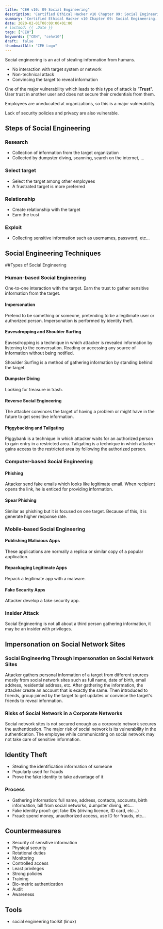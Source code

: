 ```yaml
---
title: "CEH v10: 09 Social Engineering"
description: 'Certified Ethical Hacker v10 Chapter 09: Social Engineering.'
summary: 'Certified Ethical Hacker v10 Chapter 09: Social Engineering.'
date: 2020-02-01T00:00:00+01:00
# lastmod: {{ .Date }}
tags: ["CEH"]
keywords: ["CEH", "cehv10"]
draft:  false
thumbnailAlt: "CEH Logo"
---
```



Social engineering is an act of stealing information from humans.

- No interaction with target system or network
- Non-technical attack
- Convincing the target to reveal information

One of the major vulnerability which leads to this type of attack is "**Trust**".
User trust in another user and does not secure their credentials from them.

Employees are uneducated at organizations, so this is a major vulnerability. 

Lack of security policies and privacy are also vulnerable.

## Steps of Social Engineering

### Research

- Collection of information from the target organization
- Collected by dumpster diving, scanning, search on the internet, ...

### Select target

- Select the target among other employees
- A frustrated target is more preferred

### Relationship

- Create relationship with the target
- Earn the trust

### Exploit

- Collecting sensitive information such as usernames, password, etc...

## Social Engineering Techniques

##Types of Social Engineering

### Human-based Social Engineering

One-to-one interaction with the target. Earn the trust to gather sensitive information from the target.

#### Impersonation

Pretend to be something or someone, pretending to be a legitimate user or authorized person.
Impersonation is performed by identity theft.

#### Eavesdropping and Shoulder Surfing

Eavesdropping is a technique in which attacker is revealed information by listening to the conversation.
Reading or accessing any source of information without being notified.

Shoulder Surfing is a method of gathering information by standing behind the target.

#### Dumpster Diving

Looking for treasure in trash.

#### Reverse Social Engineering

The attacker convinces the target of having a problem or might have in the future to get sensitive information.

#### Piggybacking and Tailgating

Piggybank is a technique in which attacker waits for an authorized person to gain entry in a restricted area.
Tailgating is a technique in which attacker gains access to the restricted area by following the authorized person.

### Computer-based Social Engineering

#### Phishing

Attacker send fake emails which looks like legitimate email. When recipient opens the link, he is enticed for providing information.

#### Spear Phishing

Similar as phishing but it is focused on one target. Because of this, it is generate higher response rate.

### Mobile-based Social Engineering

#### Publishing Malicious Apps

These applications are normally a replica or similar copy of a popular application.

#### Repackaging Legitimate Apps

Repack a legitimate app with a malware.

#### Fake Security Apps

Attacker develop a fake security app.

### Insider Attack

Social Engineering is not all about a third person gathering information, it may be an insider with privileges.

## Impersonation on Social Network Sites

### Social Engineering Through Impersonation on Social Network Sites

Attacker gathers personal information of a target from different sources mostly from social network sites such as full name, date of birth, email address, residential address, etc.
After gathering the information, the attacker create an account that is exactly the same. Then introduced to friends, group joined by the target to get updates or convince the target's friends to reveal information.

### Risks of Social Network in a Corporate Networks

Social network sites is not secured enough as a corporate network secures the authentication.
The major risk of social network is its vulnerability in the authentication.
The employee while communicating on social network may not take care of sensitive information.

## Identity Theft

- Stealing the identification information of someone
- Popularly used for frauds
- Prove the fake identity to take advantage of it

### Process

- Gathering information: full name, address, contacts, accounts, birth information, bill from social networks, dumpster diving, etc...
- Fake identity proof: get fake IDs (driving licence, ID card, etc...)
- Fraud: spend money, unauthorized access, use ID for frauds, etc...

## Countermeasures

- Security of sensitive information
- Physical security
- Rotational duties
- Monitoring
- Controlled access
- Least privileges
- Strong policies
- Training
- Bio-metric authentication
- Audit
- Awareness

## Tools

- social engineering toolkit (linux)
